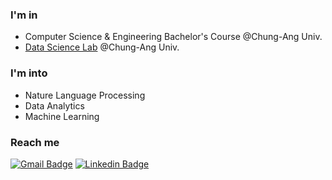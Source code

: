 ### I'm in
- Computer Science & Engineering Bachelor's Course @Chung-Ang Univ.
- [Data Science Lab](https://sites.google.com/aicampus.cau.ac.kr/dsl) @Chung-Ang Univ.

### I'm into
- Nature Language Processing
- Data Analytics
- Machine Learning

### Reach me
[![Gmail Badge](https://img.shields.io/badge/Gmail-d14836?style=flat-square&logo=Gmail&logoColor=white&link=mailto:seungukyu@gmail.com)](mailto:seungukyu@gmail.com)
[![Linkedin Badge](https://img.shields.io/badge/-LinkedIn-blue?style=flat-square&logo=Linkedin&logoColor=white&link=https://www.linkedin.com/in/seunguk-yu-7830a1237/)](https://www.linkedin.com/in/seunguk-yu-7830a1237/)
